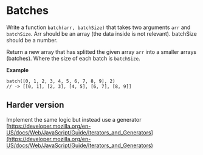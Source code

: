 # Batches

Write a function `batch(arr, batchSize)` that takes two arguments `arr` and `batchSize`. Arr should be an array (the data inside is not relevant). batchSize should be a number.   

Return a new array that has splitted the given array `arr` into a smaller arrays (batches). Where the size of each batch is `batchSize`.   



**Example**

```
batch([0, 1, 2, 3, 4, 5, 6, 7, 8, 9], 2)
// -> [[0, 1], [2, 3], [4, 5], [6, 7], [8, 9]]
```   

## Harder version

Implement the same logic but instead use a generator [https://developer.mozilla.org/en-US/docs/Web/JavaScript/Guide/Iterators_and_Generators](https://developer.mozilla.org/en-US/docs/Web/JavaScript/Guide/Iterators_and_Generators)
